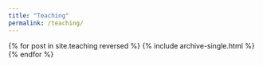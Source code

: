 ```yaml
---
title: "Teaching"
permalink: /teaching/
---
```


{% for post in site.teaching reversed %}
  {% include archive-single.html %}
{% endfor %}
